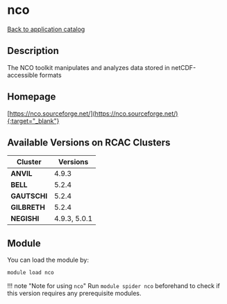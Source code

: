 # nco

[Back to application catalog](../app_catalog.md)

## Description

The NCO toolkit manipulates and analyzes data stored in netCDF-accessible formats

## Homepage

[https://nco.sourceforge.net/](https://nco.sourceforge.net/){:target="_blank"}

## Available Versions on RCAC Clusters

|Cluster|Versions|
|---|---|
**ANVIL**|4.9.3
**BELL**|5.2.4
**GAUTSCHI**|5.2.4
**GILBRETH**|5.2.4
**NEGISHI**|4.9.3, 5.0.1

## Module

You can load the module by:

```bash
module load nco
```

!!! note "Note for using `nco`"
    Run `module spider nco` beforehand to check if this version requires any prerequisite modules.
